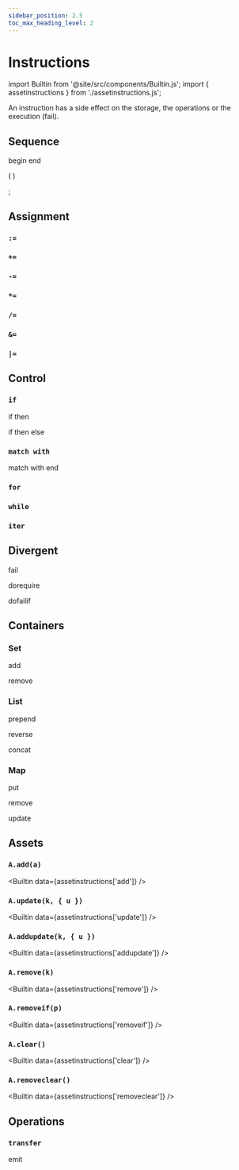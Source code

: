 ```yaml
---
sidebar_position: 2.5
toc_max_heading_level: 2
---
```


# Instructions

import Builtin from '@site/src/components/Builtin.js';
import { assetinstructions } from './assetinstructions.js';


An instruction has a side effect on the storage, the operations or the execution (fail).

## Sequence

begin end

( )

;

## Assignment

### `:=`

### `+=`

### `-=`

### `*=`

### `/=`

### `&=`

### `|=`


## Control

### `if`
if then

if then else

### `match with`

match with end

### `for`

### `while`

### `iter`

## Divergent

fail

dorequire

dofailif

## Containers

### Set
add

remove

### List
prepend

reverse

concat

### Map
put

remove

update

## Assets

### `A.add(a)`

<Builtin data={assetinstructions['add']} />

### `A.update(k, { u })`

<Builtin data={assetinstructions['update']} />

### `A.addupdate(k, { u })`

<Builtin data={assetinstructions['addupdate']} />

### `A.remove(k)`

<Builtin data={assetinstructions['remove']} />

### `A.removeif(p)`

<Builtin data={assetinstructions['removeif']} />

### `A.clear()`

<Builtin data={assetinstructions['clear']} />

### `A.removeclear()`

<Builtin data={assetinstructions['removeclear']} />

## Operations

### `transfer`

emit